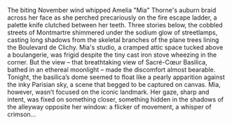 The biting November wind whipped Amelia "Mia" Thorne's auburn braid across her face as she perched precariously on the fire escape ladder, a palette knife clutched between her teeth.  Three stories below, the cobbled streets of Montmartre shimmered under the sodium glow of streetlamps, casting long shadows from the skeletal branches of the plane trees lining the Boulevard de Clichy.  Mia's studio, a cramped attic space tucked above a boulangerie, was frigid despite the tiny cast iron stove wheezing in the corner.  But the view – that breathtaking view of Sacré-Cœur Basilica, bathed in an ethereal moonlight – made the discomfort almost bearable.  Tonight, the basilica’s dome seemed to float like a pearly apparition against the inky Parisian sky, a scene that begged to be captured on canvas.  Mia, however, wasn’t focused on the iconic landmark.  Her gaze, sharp and intent, was fixed on something closer, something hidden in the shadows of the alleyway opposite her window: a flicker of movement, a whisper of crimson…
